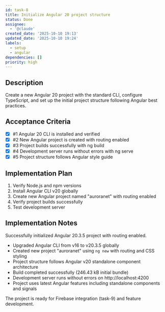 ```yaml
---
id: task-8
title: Initialize Angular 20 project structure
status: Done
assignee:
  - '@claude'
created_date: '2025-10-10 19:13'
updated_date: '2025-10-10 19:24'
labels:
  - setup
  - angular
dependencies: []
priority: high
---
```


## Description

<!-- SECTION:DESCRIPTION:BEGIN -->
Create a new Angular 20 project with the standard CLI, configure TypeScript, and set up the initial project structure following Angular best practices.
<!-- SECTION:DESCRIPTION:END -->

## Acceptance Criteria
<!-- AC:BEGIN -->
- [x] #1 Angular 20 CLI is installed and verified
- [x] #2 New Angular project is created with routing enabled
- [x] #3 Project builds successfully with ng build
- [x] #4 Development server runs without errors with ng serve
- [x] #5 Project structure follows Angular style guide
<!-- AC:END -->

## Implementation Plan

<!-- SECTION:PLAN:BEGIN -->
1. Verify Node.js and npm versions
2. Install Angular CLI v20 globally
3. Create new Angular project named "auroranet" with routing enabled
4. Verify project builds successfully
5. Test development server
<!-- SECTION:PLAN:END -->

## Implementation Notes

<!-- SECTION:NOTES:BEGIN -->
Successfully initialized Angular 20.3.5 project with routing enabled.

- Upgraded Angular CLI from v16 to v20.3.5 globally
- Created new project "auroranet" using `ng new` with routing and CSS styling
- Project structure follows Angular v20 standalone component architecture
- Build completed successfully (246.43 kB initial bundle)
- Development server runs without errors on http://localhost:4200
- Project uses latest Angular features including standalone components and signals

The project is ready for Firebase integration (task-9) and feature development.
<!-- SECTION:NOTES:END -->
